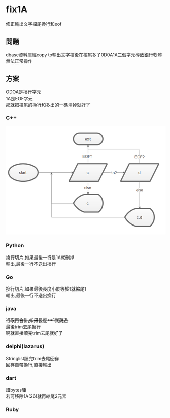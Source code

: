 # fix1A

修正輸出文字檔尾換行和eof

## 問題

dbase資料庫經copy to輸出文字檔後在檔尾多了0D0A1A三個字元導致銀行軟體無法正常操作

## 方案

ODOA是換行字元  
1A是EOF字元  
那就把檔尾的換行和多出的一碼清掉就好了

### C++

![](p1.png)

### Python

換行切片,如果最後一行是1A就刪掉  
輸出,最後一行不送出換行

### Go

換行切片,如果最後長度小於等於1就縮尾1  
輸出,最後一行不送出換行

### java

~~行取再合併,如果長度<=1就跳過  
最後trim去尾換行~~  
啊就直接讀完trim去尾就好了

### delphi(lazarus)

Stringlist讀完trim去尾~~回存~~  
回存自帶換行,直接輸出

### dart

讀bytes陣  
若可移除1A(26)就再縮尾2元素

### Ruby
